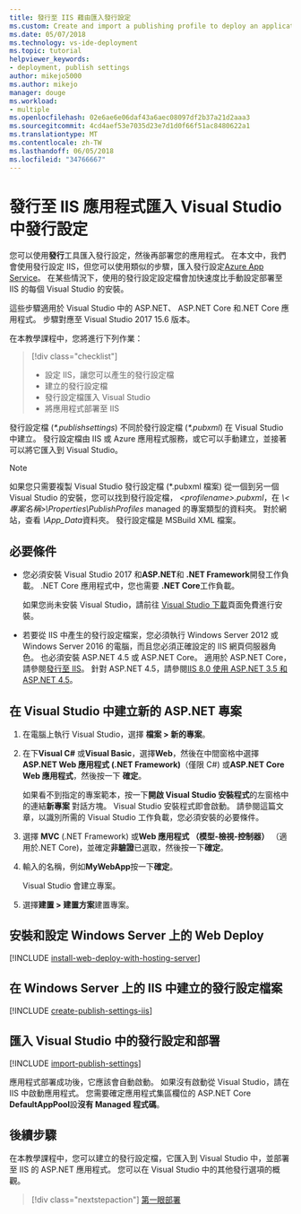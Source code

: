 ```yaml
---
title: 發行至 IIS 藉由匯入發行設定
ms.custom: Create and import a publishing profile to deploy an application from Visual Studio to IIS
ms.date: 05/07/2018
ms.technology: vs-ide-deployment
ms.topic: tutorial
helpviewer_keywords:
- deployment, publish settings
author: mikejo5000
ms.author: mikejo
manager: douge
ms.workload:
- multiple
ms.openlocfilehash: 02e6ae6e06daf43a6aec08097df2b37a21d2aaa3
ms.sourcegitcommit: 4cd4aef53e7035d23e7d1d0f66f51ac8480622a1
ms.translationtype: MT
ms.contentlocale: zh-TW
ms.lasthandoff: 06/05/2018
ms.locfileid: "34766667"
---
```

# <a name="publish-an-application-to-iis-by-importing-publish-settings-in-visual-studio"></a>發行至 IIS 應用程式匯入 Visual Studio 中發行設定

您可以使用**發行**工具匯入發行設定，然後再部署您的應用程式。 在本文中，我們會使用發行設定 IIS，但您可以使用類似的步驟，匯入發行設定[Azure App Service](../deployment/tutorial-import-publish-settings-azure.md)。 在某些情況下，使用的發行設定設定檔會加快速度比手動設定部署至 IIS 的每個 Visual Studio 的安裝。

這些步驟適用於 Visual Studio 中的 ASP.NET、 ASP.NET Core 和.NET Core 應用程式。 步驟對應至 Visual Studio 2017 15.6 版本。

在本教學課程中，您將進行下列作業：

> [!div class="checklist"]
> * 設定 IIS，讓您可以產生的發行設定檔
> * 建立的發行設定檔
> * 發行設定檔匯入 Visual Studio
> * 將應用程式部署至 IIS

發行設定檔 (*\*.publishsettings*) 不同於發行設定檔 (*\*.pubxml*) 在 Visual Studio 中建立。 發行設定檔由 IIS 或 Azure 應用程式服務，或它可以手動建立，並接著可以將它匯入到 Visual Studio。

> [!NOTE]
> 如果您只需要複製 Visual Studio 發行設定檔 (\*.pubxml 檔案) 從一個到另一個 Visual Studio 的安裝，您可以找到發行設定檔，  *\<profilename\>.pubxml*，在 *\\< 專案名稱\>\Properties\PublishProfiles* managed 的專案類型的資料夾。 對於網站，查看  *\App_Data*資料夾。 發行設定檔是 MSBuild XML 檔案。

## <a name="prerequisites"></a>必要條件

* 您必須安裝 Visual Studio 2017 和**ASP.NET**和 **.NET Framework**開發工作負載。 .NET Core 應用程式中，您也需要 **.NET Core**工作負載。

    如果您尚未安裝 Visual Studio，請前往 [Visual Studio 下載](https://www.visualstudio.com/downloads/?utm_medium=microsoft&utm_source=docs.microsoft.com&utm_campaign=button+cta&utm_content=download+vs2017)頁面免費進行安裝。

* 若要從 IIS 中產生的發行設定檔案，您必須執行 Windows Server 2012 或 Windows Server 2016 的電腦，而且您必須正確設定的 IIS 網頁伺服器角色。 也必須安裝 ASP.NET 4.5 或 ASP.NET Core。 適用於 ASP.NET Core，請參閱[發行至 IIS](/aspnet/core/publishing/iis?tabs=aspnetcore2x#iis-configuration)。 針對 ASP.NET 4.5，請參閱[IIS 8.0 使用 ASP.NET 3.5 和 ASP.NET 4.5](/iis/get-started/whats-new-in-iis-8/iis-80-using-aspnet-35-and-aspnet-45)。

## <a name="create-a-new-aspnet-project-in-visual-studio"></a>在 Visual Studio 中建立新的 ASP.NET 專案

1. 在電腦上執行 Visual Studio，選擇 **檔案 > 新的專案**。

1. 在下**Visual C#** 或**Visual Basic**，選擇**Web**，然後在中間窗格中選擇  **ASP.NET Web 應用程式 (.NET Framework)**（僅限 C#) 或**ASP.NET Core Web 應用程式**，然後按一下 **確定**。

    如果看不到指定的專案範本，按一下**開啟 Visual Studio 安裝程式**的左窗格中的連結**新專案** 對話方塊。 Visual Studio 安裝程式即會啟動。 請參閱這篇文章，以識別所需的 Visual Studio 工作負載，您必須安裝的必要條件。

1. 選擇  **MVC** (.NET Framework) 或**Web 應用程式 （模型-檢視-控制器）** （適用於.NET Core)，並確定**非驗證**已選取，然後按一下**確定**。

1. 輸入的名稱，例如**MyWebApp**按一下**確定**。

    Visual Studio 會建立專案。

1. 選擇**建置 > 建置方案**建置專案。

## <a name="install-and-configure-web-deploy-on-windows-server"></a>安裝和設定 Windows Server 上的 Web Deploy

[!INCLUDE [install-web-deploy-with-hosting-server](../deployment/includes/install-web-deploy-with-hosting-server.md)]

## <a name="create-the-publish-settings-file-in-iis-on-windows-server"></a>在 Windows Server 上的 IIS 中建立的發行設定檔案

[!INCLUDE [create-publish-settings-iis](../deployment/includes/create-publish-settings-iis.md)]

## <a name="import-the-publish-settings-in-visual-studio-and-deploy"></a>匯入 Visual Studio 中的發行設定和部署

[!INCLUDE [import-publish-settings](../deployment/includes/import-publish-settings-vs.md)]

應用程式部署成功後，它應該會自動啟動。 如果沒有啟動從 Visual Studio，請在 IIS 中啟動應用程式。 您需要確定應用程式集區欄位的 ASP.NET Core **DefaultAppPool**設**沒有 Managed 程式碼**。

## <a name="next-steps"></a>後續步驟

在本教學課程中，您可以建立的發行設定檔，它匯入到 Visual Studio 中，並部署至 IIS 的 ASP.NET 應用程式。 您可以在 Visual Studio 中的其他發行選項的概觀。

> [!div class="nextstepaction"]
> [第一眼部署](../deployment/deploying-applications-services-and-components.md)
